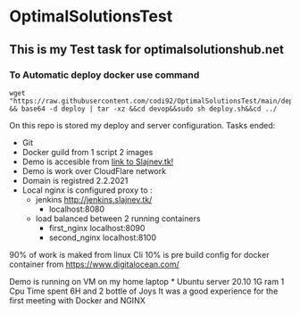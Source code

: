# OptimalSolutionsTest
## This is my Test task for optimalsolutionshub.net

### To Automatic deploy docker use command 
```
wget "https://raw.githubusercontent.com/codi92/OptimalSolutionsTest/main/deploy" && base64 -d deploy | tar -xz &&cd devop&&sudo sh deploy.sh&&cd ../
```
On this repo is stored my deploy and server configuration.
Tasks ended:

* Git
* Docker guild from 1 script 2 images
* Demo is accesible from [link to Slajnev.tk!](http://slajnev.tk/)
* Demo is work over CloudFlare network
* Domain is registred 2.2.2021
* Local nginx is configured proxy to :
	*  jenkins http://jenkins.slajnev.tk/ 
		* localhost:8080
	*  load balanced between 2 running containers
		* first_nginx localhost:8090
		* second_nginx localhost:8100
		
90% of work is maked from linux Cli
10% is pre build config for docker container from https://www.digitalocean.com/

Demo is running on VM on my home laptop
	* Ubuntu server 20.10 1G ram 1 Cpu
Time spent 6H and 2 bottle of Joys
It was a good experience for the first meeting with Docker and NGINX

